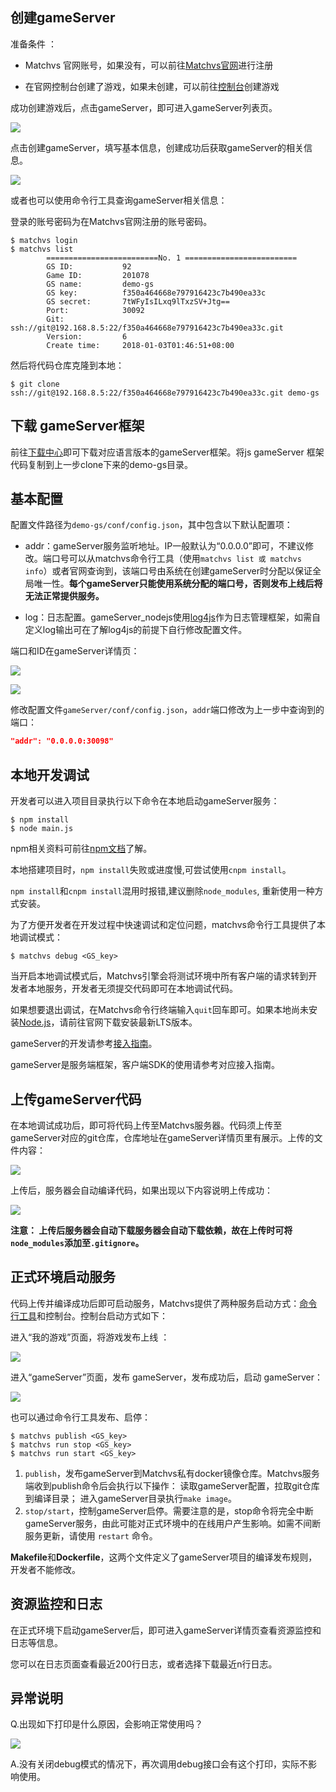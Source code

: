 ## 创建gameServer

准备条件 ：

- Matchvs 官网账号，如果没有，可以前往[Matchvs官网](http://www.matchvs.com/vsRegister)进行注册

- 在官网控制台创建了游戏，如果未创建，可以前往[控制台](http://www.matchvs.com/manage)创建游戏

成功创建游戏后，点击gameServer，即可进入gameServer列表页。

![](http://imgs.matchvs.com/static/gs_creategs.png)

点击创建gameServer，填写基本信息，创建成功后获取gameServer的相关信息。  

![](http://imgs.matchvs.com/static/gs_createsuc1.png)

或者也可以使用命令行工具查询gameServer相关信息：

登录的账号密码为在Matchvs官网注册的账号密码。

```shell
$ matchvs login
$ matchvs list
		=========================No. 1 =========================
        GS ID:           92
        Game ID:         201078
        GS name:         demo-gs
        GS key:          f350a464668e797916423c7b490ea33c
        GS secret:       7tWFyIsILxq9lTxzSV+Jtg==
        Port:            30092
        Git:             ssh://git@192.168.8.5:22/f350a464668e797916423c7b490ea33c.git
        Version:         6
        Create time:     2018-01-03T01:46:51+08:00
```

然后将代码仓库克隆到本地：

```shell
$ git clone ssh://git@192.168.8.5:22/f350a464668e797916423c7b490ea33c.git demo-gs
```

## 下载 gameServer框架

前往[下载中心](http://www.matchvs.com/serviceDownload)即可下载对应语言版本的gameServer框架。将js gameServer 框架代码复制到上一步clone下来的demo-gs目录。

## 基本配置

配置文件路径为`demo-gs/conf/config.json`，其中包含以下默认配置项：

- addr：gameServer服务监听地址。IP一般默认为“0.0.0.0”即可，不建议修改。端口号可以从matchvs命令行工具（使用`matchvs list 或 matchvs info`）或者官网查询到，该端口号由系统在创建gameServer时分配以保证全局唯一性。**每个gameServer只能使用系统分配的端口号，否则发布上线后将无法正常提供服务。**

- log：日志配置。gameServer_nodejs使用[log4js](https://www.npmjs.com/package/log4js)作为日志管理框架，如需自定义log输出可在了解log4js的前提下自行修改配置文件。

端口和ID在gameServer详情页：

![](http://imgs.matchvs.com/static/gs_detailbu.png)



![](http://imgs.matchvs.com/static/gs_detail.png)


修改配置文件`gameServer/conf/config.json`，`addr`端口修改为上一步中查询到的端口：

```json
"addr": "0.0.0.0:30098"
```
## 本地开发调试

开发者可以进入项目目录执行以下命令在本地启动gameServer服务：

```shell
$ npm install 
$ node main.js
```

npm相关资料可前往[npm文档](https://www.npmjs.com.cn/)了解。

本地搭建项目时，`npm install`失败或进度慢,可尝试使用`cnpm install`。

`npm install`和`cnpm install`混用时报错,建议删除`node_modules`, 重新使用一种方式安装。

为了方便开发者在开发过程中快速调试和定位问题，matchvs命令行工具提供了本地调试模式：

```shell
$ matchvs debug <GS_key>
```

当开启本地调试模式后，Matchvs引擎会将测试环境中所有客户端的请求转到开发者本地服务，开发者无须提交代码即可在本地调试代码。

如果想要退出调试，在Matchvs命令行终端输入`quit`回车即可。如果本地尚未安装[Node.js](https://nodejs.org)，请前往官网下载安装最新LTS版本。

gameServer的开发请参考[接入指南](http://www.matchvs.com/service?page=guideJSgameServer)。

gameServer是服务端框架，客户端SDK的使用请参考对应接入指南。

## 上传gameServer代码

在本地调试成功后，即可将代码上传至Matchvs服务器。代码须上传至gameServer对应的git仓库，仓库地址在gameServer详情页里有展示。上传的文件内容：

![](http://imgs.matchvs.com/static/gameserverJSupload.png)

上传后，服务器会自动编译代码，如果出现以下内容说明上传成功：

![](http://imgs.matchvs.com/static/gs_buildsuc.png)



**注意： 上传后服务器会自动下载服务器会自动下载依赖，故在上传时可将`node_modules`添加至`.gitignore`。**



## 正式环境启动服务

代码上传并编译成功后即可启动服务，Matchvs提供了两种服务启动方式：[命令行工具](http://www.matchvs.com/service?page=gscliGuide)和控制台。控制台启动方式如下：

进入“我的游戏”页面，将游戏发布上线 ：

![](http://imgs.matchvs.com/static/gs_publish.png)

进入“gameServer”页面，发布 gameServer，发布成功后，启动 gameServer：

![](http://imgs.matchvs.com/static/gs_intr.png)

也可以通过命令行工具发布、启停：

```shell
$ matchvs publish <GS_key>
$ matchvs run stop <GS_key>
$ matchvs run start <GS_key>
```


1. `publish`，发布gameServer到Matchvs私有docker镜像仓库。Matchvs服务端收到publish命令后会执行以下操作：
	读取gameServer配置，拉取git仓库到编译目录；
	进入gameServer目录执行`make image`。
2. `stop/start`，控制gameServer启停。需要注意的是，stop命令将完全中断gameServer服务，由此可能对正式环境中的在线用户产生影响。如需不间断服务更新，请使用 `restart` 命令。

**Makefile**和**Dockerfile**，这两个文件定义了gameServer项目的编译发布规则，开发者不能修改。

## 资源监控和日志

在正式环境下启动gameServer后，即可进入gameServer详情页查看资源监控和日志等信息。

您可以在日志页面查看最近200行日志，或者选择下载最近n行日志。

## 异常说明

Q.出现如下打印是什么原因，会影响正常使用吗？

![](http://imgs.matchvs.com/static/gsqa.png)

A.没有关闭debug模式的情况下，再次调用debug接口会有这个打印，实际不影响使用。